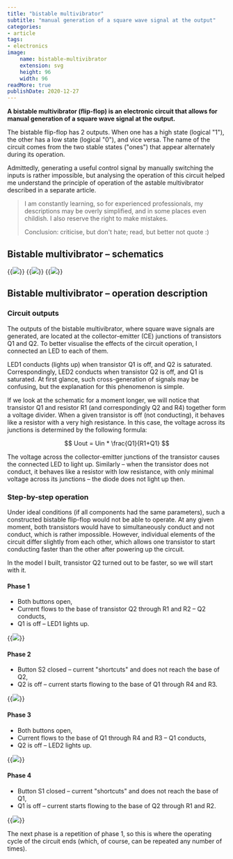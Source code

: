 ```yaml
---
title: "bistable multivibrator"
subtitle: "manual generation of a square wave signal at the output"
categories:
- article
tags:
- electronics
image:
    name: bistable-multivibrator 
    extension: svg
    height: 96
    width: 96
readMore: true
publishDate: 2020-12-27
---
```

**A bistable multivibrator (flip-flop) is an electronic circuit that allows for manual generation of a square wave signal at the output.**
<!--more-->
The bistable flip-flop has 2 outputs. When one has a high state (logical "1"), the other has a low state (logical "0"), and vice versa. The name of the circuit comes from the two stable states ("ones") that appear alternately during its operation.

Admittedly, generating a useful control signal by manually switching the inputs is rather impossible, but analysing the operation of this circuit helped me understand the principle of operation of the astable multivibrator described in a separate article.

> I am constantly learning, so for experienced professionals, my descriptions may be overly simplified, and in some places even childish. I also reserve the right to make mistakes.
> 
> Conclusion: criticise, but don't hate; read, but better not quote :)

## Bistable multivibrator – schematics

{{<image src="bistable-multivibrator-20201227-bb.webp" caption="Bistable multivibrator – visualisation">}}
{{<image src="bistable-multivibrator-20201227-scheme.webp" caption="Bistable multivibrator – schematic">}}
{{<image src="bistable-multivibrator-20201227-photo.webp" caption="Bistable multivibrator  photo">}}

## Bistable multivibrator – operation description

### Circuit outputs

The outputs of the bistable multivibrator, where square wave signals are generated, are located at the collector-emitter (CE) junctions of transistors Q1 and Q2. To better visualise the effects of the circuit operation, I connected an LED to each of them.

LED1 conducts (lights up) when transistor Q1 is off, and Q2 is saturated. Correspondingly, LED2 conducts when transistor Q2 is off, and Q1 is saturated. At first glance, such cross-generation of signals may be confusing, but the explanation for this phenomenon is simple.

If we look at the schematic for a moment longer, we will notice that transistor Q1 and resistor R1 (and correspondingly Q2 and R4) together form a voltage divider. When a given transistor is off (not conducting), it behaves like a resistor with a very high resistance. In this case, the voltage across its junctions is determined by the following formula:


$$ Uout = Uin * \frac{Q1}{R1+Q1} $$

The voltage across the collector-emitter junctions of the transistor causes the connected LED to light up. Similarly – when the transistor does not conduct, it behaves like a resistor with low resistance, with only minimal voltage across its junctions – the diode does not light up then.

### Step-by-step operation

Under ideal conditions (if all components had the same parameters), such a constructed bistable flip-flop would not be able to operate. At any given moment, both transistors would have to simultaneously conduct and not conduct, which is rather impossible. However, individual elements of the circuit differ slightly from each other, which allows one transistor to start conducting faster than the other after powering up the circuit.

In the model I built, transistor Q2 turned out to be faster, so we will start with it.

#### Phase 1

- Both buttons open,
- Current flows to the base of transistor Q2 through R1 and R2 – Q2 conducts,
- Q1 is off – LED1 lights up.

{{<image src="bistable-multivibrator-20201227-mode-1.webp" caption="Bistable multivibrator – operation – phase 1">}}

#### Phase 2

- Button S2 closed – current "shortcuts" and does not reach the base of Q2,
- Q2 is off – current starts flowing to the base of Q1 through R4 and R3.

{{<image src="bistable-multivibrator-20201227-mode-2.webp" caption="Bistable multivibrator – operation – phase 2">}}

#### Phase 3

- Both buttons open,
- Current flows to the base of Q1 through R4 and R3 – Q1 conducts,
- Q2 is off – LED2 lights up.

{{<image src="bistable-multivibrator-20201227-mode-3.webp" caption="Bistable multivibrator – operation – phase 3">}}

#### Phase 4

- Button S1 closed – current "shortcuts" and does not reach the base of Q1,
- Q1 is off – current starts flowing to the base of Q2 through R1 and R2.

{{<image src="bistable-multivibrator-20201227-mode-4.webp" caption="Bistable multivibrator – operation – phase 4">}}

The next phase is a repetition of phase 1, so this is where the operating cycle of the circuit ends (which, of course, can be repeated any number of times).